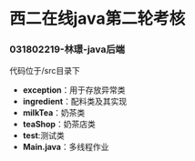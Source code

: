 # 西二在线java第二轮考核
### 031802219-林璟-java后端
代码位于/src目录下

- **exception**：用于存放异常类
- **ingredient**：配料类及其实现
- **milkTea**：奶茶类
- **teaShop**：奶茶店类
- **test**:测试类
- **Main.java**：多线程作业
